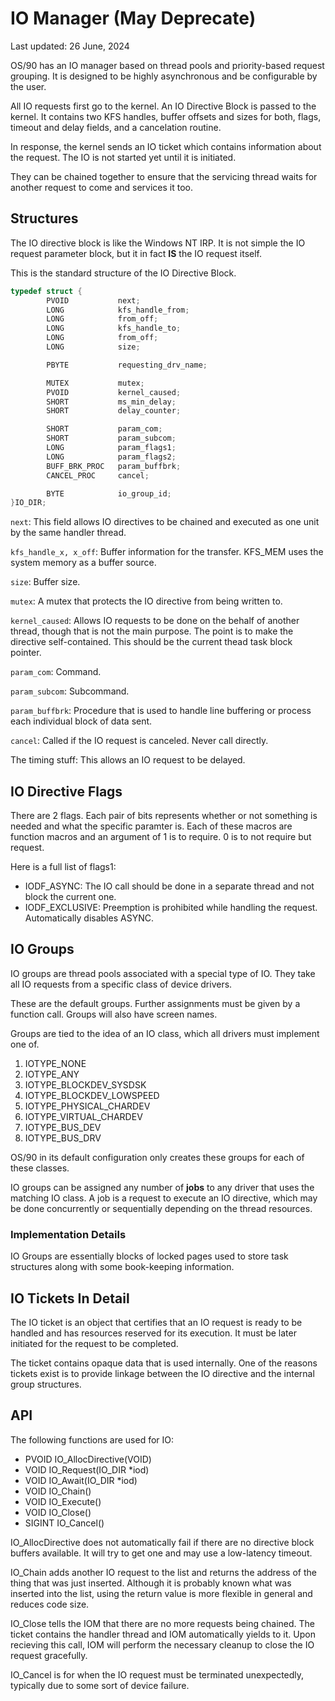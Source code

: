# IO Manager (May Deprecate)

Last updated: 26 June, 2024

OS/90 has an IO manager based on thread pools and priority-based request grouping. It is designed to be highly asynchronous and be configurable by the user.

All IO requests first go to the kernel. An IO Directive Block is passed to the kernel. It contains two KFS handles, buffer offsets and sizes for both, flags, timeout and delay fields, and a cancelation routine.

In response, the kernel sends an IO ticket which contains information about the request. The IO is not started yet until it is initiated.

They can be chained together to ensure that the servicing thread waits for another request to come and services it too.

## Structures

The IO directive block is like the Windows NT IRP. It is not simple the IO request parameter block, but it in fact __IS__ the IO request itself.

This is the standard structure of the IO Directive Block.
```c
typedef struct {
        PVOID           next;
        LONG            kfs_handle_from;
        LONG            from_off;
        LONG            kfs_handle_to;
        LONG            from_off;
        LONG            size;

        PBYTE           requesting_drv_name;

        MUTEX           mutex;
        PVOID           kernel_caused;
        SHORT           ms_min_delay;
        SHORT           delay_counter;

        SHORT           param_com;
        SHORT           param_subcom;
        LONG            param_flags1;
        LONG            param_flags2;
        BUFF_BRK_PROC   param_buffbrk;
        CANCEL_PROC     cancel;

        BYTE            io_group_id;
}IO_DIR;
```

`next`: This field allows IO directives to be chained and executed as one unit by the same handler thread.

`kfs_handle_x, x_off`: Buffer information for the transfer. KFS_MEM uses the system memory as a buffer source.

`size`: Buffer size.

`mutex`: A mutex that protects the IO directive from being written to.

`kernel_caused`: Allows IO requests to be done on the behalf of another thread, though that is not the main purpose. The point is to make the directive self-contained. This should be the current thead task block pointer.

`param_com`: Command.

`param_subcom`: Subcommand.

`param_buffbrk`: Procedure that is used to handle line buffering or process each individual block of data sent.

`cancel`: Called if the IO request is canceled. Never call directly.

The timing stuff: This allows an IO request to be delayed.

## IO Directive Flags

There are 2 flags. Each pair of bits represents whether or not something is needed and what the specific paramter is. Each of these macros are function macros and an argument of 1 is to require. 0 is to not require but request.

Here is a full list of flags1:
- IODF_ASYNC:           The IO call should be done in a separate thread and not block the current one.
- IODF_EXCLUSIVE:       Preemption is prohibited while handling the request. Automatically disables ASYNC.

## IO Groups

IO groups are thread pools associated with a special type of IO. They take all IO requests from a specific class of device drivers.

These are the default groups. Further assignments must be given by a function call. Groups will also have screen names.

Groups are tied to the idea of an IO class, which all drivers must implement one of.

1. IOTYPE_NONE
6. IOTYPE_ANY
2. IOTYPE_BLOCKDEV_SYSDSK
3. IOTYPE_BLOCKDEV_LOWSPEED
4. IOTYPE_PHYSICAL_CHARDEV
5. IOTYPE_VIRTUAL_CHARDEV
7. IOTYPE_BUS_DEV
8. IOTYPE_BUS_DRV

OS/90 in its default configuration only creates these groups for each of these classes.

IO groups can be assigned any number of __jobs__ to any driver that uses the matching IO class. A job is a request to execute an IO directive, which may be done concurrently or sequentially depending on the thread resources.

### Implementation Details

IO Groups are essentially blocks of locked pages used to store task structures along with some book-keeping information.


## IO Tickets In Detail

The IO ticket is an object that certifies that an IO request is ready to be handled and has resources reserved for its execution. It must be later initiated for the request to be completed.

The ticket contains opaque data that is used internally. One of the reasons tickets exist is to provide linkage between the IO directive and the internal group structures.

## API

The following functions are used for IO:
- PVOID  IO_AllocDirective(VOID)
- VOID   IO_Request(IO_DIR *iod)
- VOID   IO_Await(IO_DIR *iod)
- VOID   IO_Chain()
- VOID   IO_Execute()
- VOID   IO_Close()
- SIGINT IO_Cancel()

IO_AllocDirective does not automatically fail if there are no directive block buffers available. It will try to get one and may use a low-latency timeout.

IO_Chain adds another IO request to the list and returns the address of the thing that was just inserted. Although it is probably known what was inserted into the list, using the return value is more flexible in general and reduces code size.

IO_Close tells the IOM that there are no more requests being chained. The ticket contains the handler thread and IOM automatically yields to it. Upon recieving this call, IOM will perform the necessary cleanup to close the IO request gracefully.

IO_Cancel is for when the IO request must be terminated unexpectedly, typically due to some sort of device failure.
